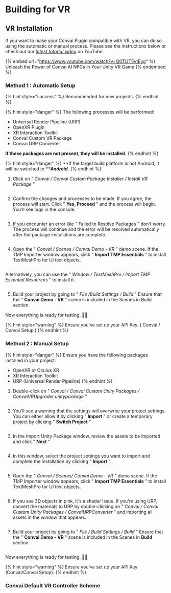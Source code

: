 # Building for VR

## VR Installation

If you want to make your Convai Plugin compatible with VR, you can do so using the automatic or manual process. Please see the instructions below or check out our [_latest tutorial video_](https://www.youtube.com/watch?v=Q0TUT5vtEyg) on YouTube.

{% embed url="https://www.youtube.com/watch?v=Q0TUT5vtEyg" %}
Unleash the Power of Convai AI NPCs in Your Unity VR Game
{% endembed %}

### Method 1 : Automatic Setup

{% hint style="success" %}
Recommended for new projects.
{% endhint %}

{% hint style="danger" %}
The following processes will be performed:

* Universal Render Pipeline (URP)
* OpenXR Plugin
* XR Interaction Toolkit
* Convai Custom VR Package
* Convai URP Converter

**If these packages are not present, they will be installed.**
{% endhint %}

{% hint style="danger" %}
**If the target build platform is not Android, it will be switched to **_**Android.**_
{% endhint %}

1. Click on " _Convai / Convai Custom Package Installer / Install VR Package_ "

<figure><img src="../../../.gitbook/assets/ConvaiCustomPackageInstaller (2).png" alt=""><figcaption></figcaption></figure>

2. Confirm the changes and processes to be made. If you agree, the process will start.                     Click " **Yes, Proceed** " and the process will begin. You'll see logs in the console.

<figure><img src="../../../.gitbook/assets/ConvaiCustomPackageInstallerConfirmWindow.png" alt=""><figcaption></figcaption></figure>

3. If you encounter an error like " Failed to Resolve Packages " don't worry. The process will continue and the error will be resolved automatically after the package installations are complete.

<figure><img src="../../../.gitbook/assets/VRLogs.png" alt=""><figcaption></figcaption></figure>

4. Open the " _Convai / Scenes / Convai Demo - VR_ " demo scene. If the TMP Importer window appears, click " **Import TMP Essentials** " to install TextMeshPro for UI text objects.

<figure><img src="../../../.gitbook/assets/AutomaticallyImportTMPEssentials.png" alt=""><figcaption></figcaption></figure>

Alternatively, you can use the " _Window / TextMeshPro / Import TMP Essential Resources_ " to install it.

<figure><img src="../../../.gitbook/assets/ManualImportTMPEssentialsResources.png" alt=""><figcaption></figcaption></figure>

5. Build your project by going to " _File /Build Settings / Build_ " Ensure that the " **Convai Demo - VR** " scene is included in the Scenes in Build section.

Now everything is ready for testing. 🙂✅

{% hint style="warning" %}
Ensure you've set up your API Key. ( Convai / Convai Setup )
{% endhint %}

### Method 2 : Manual Setup&#x20;

{% hint style="danger" %}
Ensure you have the following packages installed in your project:

* OpenXR or Oculus XR
* XR Interaction Toolkit
* URP (Universal Render Pipeline)
{% endhint %}

1. Double-click on " _Convai / Convai Custom Unity Packages / ConvaiVRUpgrader.unitypackage_ "

<figure><img src="../../../.gitbook/assets/ConvaiVRUpgrader.png" alt=""><figcaption></figcaption></figure>

2. You'll see a warning that the settings will overwrite your project settings. You can either allow it by clicking " **Import** " or create a temporary project by clicking " **Switch Project** "

<figure><img src="../../../.gitbook/assets/VRUpgraderWarning (1).png" alt=""><figcaption></figcaption></figure>

3. In the Import Unity Package window, review the assets to be imported and click " **Next** "

<figure><img src="../../../.gitbook/assets/ConvaiVRUpgraderimport_1.png" alt=""><figcaption></figcaption></figure>

4. In this window, select the project settings you want to import and complete the installation by clicking " **Import** ".

<figure><img src="../../../.gitbook/assets/ConvaiVRUpgraderimport_2.png" alt=""><figcaption></figcaption></figure>

5. Open the " _Convai / Scenes/ Convai Demo - VR_ " demo scene. If the TMP Importer window appears, click " **Import TMP Essentials** " to install TextMeshPro for UI text objects.

<figure><img src="../../../.gitbook/assets/AutomaticallyImportTMPEssentials.png" alt=""><figcaption></figcaption></figure>

6. If you see 3D objects in pink, it's a shader issue. If you're using URP, convert the materials to URP by double-clicking on " _Convai / Convai Custom Unity Packages / ConvaiURPConverter_ " and importing all assets in the window that appears.

<figure><img src="../../../.gitbook/assets/ConvaiURPConverter.png" alt=""><figcaption></figcaption></figure>

7. Build your project by going to " _File / Build Settings / Build_ " Ensure that the " **Convai Demo - VR** " scene is included in the Scenes in **Build** section.

<figure><img src="../../../.gitbook/assets/VRBuildSettings.png" alt=""><figcaption></figcaption></figure>

Now everything is ready for testing. 🙂✅

{% hint style="warning" %}
Ensure you've set up your API Key (Convai/Convai Setup).
{% endhint %}



### Convai Default VR Controller Scheme

<figure><img src="../../../.gitbook/assets/ConvaiDefaultVRControllerScheme.png" alt=""><figcaption></figcaption></figure>
